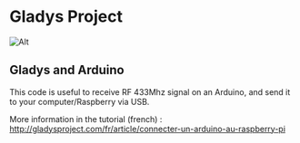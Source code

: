 Gladys Project
=======================


![Alt](http://gladysproject.com/assets/images/presentation/facebook_share_gladys.jpg)

Gladys and Arduino
-------------

This code is useful to receive RF 433Mhz signal on an Arduino, and send it to your computer/Raspberry via USB.


More information in the tutorial (french) : http://gladysproject.com/fr/article/connecter-un-arduino-au-raspberry-pi

